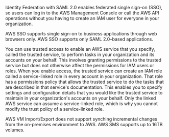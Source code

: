 Identity Federation with SAML 2.0 enables federated single sign-on (SSO), so users can log in to the AWS Management Console or call the AWS API operations without you having to create an IAM user for everyone in your organization.

AWS SSO supports single sign-on to business applications through web browsers only. AWS SSO supports only SAML 2.0–based applications.

You can use trusted access to enable an AWS service that you specify, called the trusted service, to perform tasks in your organization and its accounts on your behalf. This involves granting permissions to the trusted service but does not otherwise affect the permissions for IAM users or roles. When you enable access, the trusted service can create an IAM role called a service-linked role in every account in your organization. That role has a permissions policy that allows the trusted service to do the tasks that are described in that service's documentation. This enables you to specify settings and configuration details that you would like the trusted service to maintain in your organization's accounts on your behalf. Only the linked AWS service can assume a service-linked role, which is why you cannot modify the trust policy of a service-linked role.

AWS VM Import/Export does not support synching incremental changes from the on-premises environment to AWS. AWS SMS supports up to 16TB volumes. 



